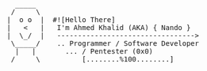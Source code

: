 <pre>  _____
 /     \
|  o o  |  #![Hello There]
|   <   |   I'm Ahmed Khalid (AKA) { Nando }
|  \_/  |   --------------------------------->  
 \_____/    .. Programmer / Software Developer 
  |   |       ... / Pentester (0x0)
 /     \          [........%100........]  
</pre>
